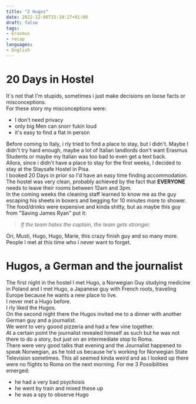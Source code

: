 ```yaml
---
title: "2 Hugos"
date: 2022-12-06T15:10:27+01:00
draft: false
tags:
- Erasmus
- recap
languages:
- English
---
```


# 20 Days in Hostel

It´s not that I'm stupids, sometimes i just make decisions on loose facts or misconceptions.  
For these story my misconceptions were:
- I don't need privacy
- only big Men can snorr fukin loud  
- it's easy to find a flat in person

Before coming to Italy, i rly tried to find a place to stay, but i didn't.
Maybe I didn't try hard enough, maybe a lot of Italian landlords don't want Erasmus Students or maybe my Italian was too bad to even get a text back.  
Allora, since i didn't have a place to stay for the first weeks, I decided to stay at the Staysafe Hostel in Pisa.  
I booked 20 Days in prior so I'd have an easy time finding accommodation.
The hostel was very clean, probably achieved by the fact that **EVERYONE** needs to leave their rooms between 12am and 3pm.  
In the coming weeks the cleaning staff learned to know me as the guy escaping his sheets in boxers and begging for 10 minutes more to shower.  
The food/drinks were expensive and kinda shitty, but as maybe this guy from "Saving James Ryan" put it:  

> *If the team hates the captain, the team gets stronger.*  
  
Ori, Musti, Hugo, Hugo, Marie, this crazy finish guy and so many more.
People I met at this time who i never want to forget.  



# Hugos, a German and the journalist

The first night in the hostel I met Hugo, a Norwegian Guy studying medicine in Poland and I met Hugo, a Japanese guy with French roots, traveling Europe because he wants a new place to live.  
I never met a Hugo before.  
I rly liked the Hugos.  
On the second night there the Hugos invited me to a dinner with another German guy and a journalist.  
We went to very goood pizzeria and had a few vine together.  
At a certain point the journalist revealed himself as such but he was not there to do a story, but just on an intermediate stop to Roma.  
There were very good talks that evening and the Journalist happened to speak Norwegian, as he told us because he's working for Norwegian State Television sometimes. 
This all seemed kinda weird and as I looked up there were no flights to Roma on the next morning. 
For me 3 Possibilities emerged:
- he had a very bad psychosis
- he went by train and mixed these up
- he was a spy to observe Hugo



